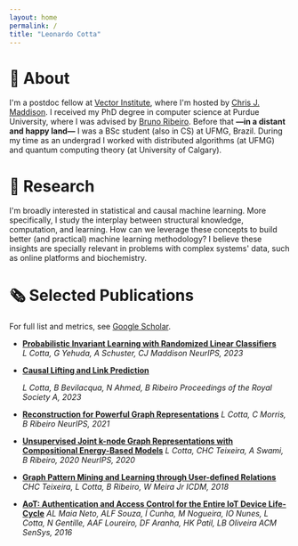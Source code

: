 ```yaml
---
layout: home
permalink: /
title: "Leonardo Cotta"
---
```


# 💬 About

I'm a postdoc fellow at [Vector Institute](https://vectorinstitute.ai/), where I'm hosted by [Chris J. Maddison](https://www.cs.toronto.edu/~cmaddis/). I received my PhD degree in computer science at Purdue University, where I was advised by [Bruno Ribeiro](https://www.cs.purdue.edu/homes/ribeirob/). Before that **—**in a distant and happy land**—** I was a BSc student (also in CS) at UFMG, Brazil. During my time as an undergrad I worked with distributed algorithms (at UFMG) and quantum computing theory (at University of Calgary).

# 📝 Research

I'm broadly interested in statistical and causal machine learning. More specifically, I study the interplay between structural knowledge, computation, and learning. How can we leverage these concepts to build better (and practical) machine learning methodology? I believe these insights are specially relevant in problems with complex systems' data, such as online platforms and biochemistry.

# 🗞️ Selected Publications

For full list and metrics, see [Google Scholar](https://scholar.google.com/citations?user=0GI4MyoAAAAJ&hl=pt-BR).

- **[Probabilistic Invariant Learning with Randomized Linear Classifiers](https://openreview.net/forum?id=WwP2JaXAtB)**    
    _L Cotta, G Yehuda, A Schuster, CJ Maddison
    NeurIPS, 2023_
    
- **[Causal Lifting and Link Prediction](https://royalsocietypublishing.org/doi/full/10.1098/rspa.2023.0121)**
    
    _L Cotta, B Bevilacqua, N Ahmed, B Ribeiro
    Proceedings of the Royal Society A, 2023_
    
- **[Reconstruction for Powerful Graph Representations](https://papers.nips.cc/paper_files/paper/2021/hash/0d8080853a54f8985276b0130266a657-Abstract.html)**
    _L Cotta, C Morris, B Ribeiro
    NeurIPS, 2021_
    
- **[Unsupervised Joint k-node Graph Representations with Compositional Energy-Based Models](https://papers.nips.cc/paper_files/paper/2020/hash/cba0a4ee5ccd02fda0fe3f9a3e7b89fe-Abstract.html)**
    _L Cotta, CHC Teixeira, A Swami, B Ribeiro, 2020
    NeurIPS, 2020_
    
- **[Graph Pattern Mining and Learning through User-defined Relations](https://ieeexplore.ieee.org/document/8594979)**
    _CHC Teixeira, L Cotta, B Ribeiro, W Meira Jr
    ICDM, 2018_
    
- **[AoT: Authentication and Access Control for the Entire IoT Device Life-Cycle](https://dl.acm.org/doi/10.1145/2994551.2994555)**
    _AL Maia Neto, ALF Souza, Í Cunha, M Nogueira, IO Nunes, L Cotta, N Gentille, AAF Loureiro, DF Aranha, HK Patil, LB Oliveira
    ACM SenSys, 2016_

